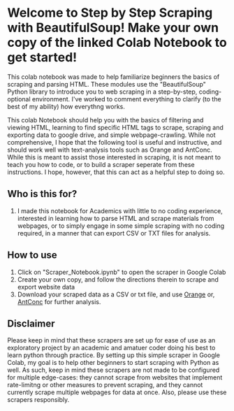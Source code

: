 # Welcome to Step by Step Scraping with BeautifulSoup! Make your own copy of the linked Colab Notebook to get started!

This colab notebook was made to help familiarize beginners the basics of scraping and parsing HTML. These modules use the "BeautifulSoup" Python library to introduce you to web scraping in a step-by-step, coding-optional environment. I've worked to comment everything to clarify (to the best of my ability) how everythng works.

This colab Notebook should help you with the basics of filtering and viewing HTML, learning to find specific HTML tags to scrape, scraping and exporting data to google drive, and simple webpage-crawling. While not comprehensive, I hope that the following tool is useful and instructive, and should work well with text-analysis tools such as Orange and AntConc. While this is meant to assist those interested in scraping, it is not meant to teach you how to code, or to build a scraper seperate from these instructions. I hope, however, that this can act as a helpful step to doing so.


## Who is this for?
1. I made this notebook for Academics with little to no coding experience, interested in learning how to parse HTML and scrape materials from webpages, or to simply engage in some simple scraping with no coding required, in a manner that can export CSV or TXT files for analysis.

## How to use
1. Click on "Scraper_Notebook.ipynb" to open the scraper in Google Colab
2. Create your own copy, and follow the directions therein to scrape and export website data
3. Download your scraped data as a CSV or txt file, and use [Orange](https://orangedatamining.com/) or, [AntConc](https://www.laurenceanthony.net/software/antconc/) for further analysis.


## Disclaimer

Please keep in mind that these scrapers are set up for ease of use as an exploratory project by an academic and amatuer coder doing his best to learn python through practice. By setting up this simple scraper in Google Colab, my goal is to help other beginners to start scraping with Python as well. As such, keep in mind these scrapers are not made to be configured for multiple edge-cases: they cannot scrape from websites that implement rate-limitng or other measures to prevent scraping, and they cannot currently scrape multiple webpages for data at once. Also, please use these scrapers responsibly.
